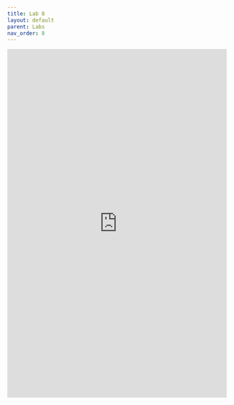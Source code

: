 ```yaml
---
title: Lab 8
layout: default
parent: Labs
nav_order: 8
---
```

<iframe 
    src="https://docs.google.com/document/d/e/2PACX-1vRK24zufpRjKwFBIIcSZndpUJKZELBwEwbMSvL5eGI0AC9FvIOc093eHP_5xMyQw09gNg1D8x1P4M8k/pub?embedded=true" 
    width="100%" 
    height="800px" 
    frameborder="0" 
    allowfullscreen>
</iframe>
